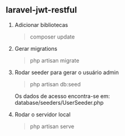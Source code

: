 ## laravel-jwt-restful
1. Adicionar bibliotecas
    > composer update
2. Gerar migrations
    > php artisan migrate
3. Rodar seeder para gerar o usuário admin

    > php artisan db:seed
    
    Os dados de acesso encontra-se em: database/seeders/UserSeeder.php
4. Rodar o servidor local
    >php artisan serve
